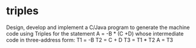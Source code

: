 # triples
Design, develop and implement a C/Java program to generate the machine code using Triples for
the statement A = -B * (C +D) whose intermediate code in three-address form:
T1 = -B
T2 = C + D
T3 = T1 * T2
A = T3
